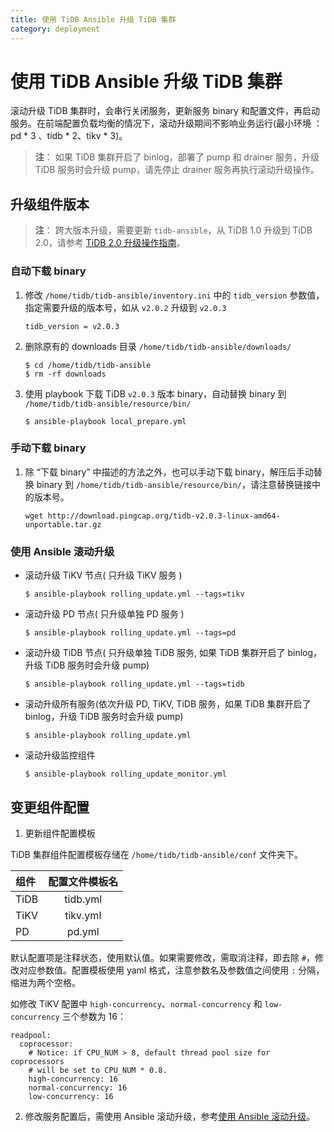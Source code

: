 ```yaml
---
title: 使用 TiDB Ansible 升级 TiDB 集群
category: deployment
---
```


# 使用 TiDB Ansible 升级 TiDB 集群

滚动升级 TiDB 集群时，会串行关闭服务，更新服务 binary 和配置文件，再启动服务。在前端配置负载均衡的情况下，滚动升级期间不影响业务运行(最小环境 ：pd * 3 、tidb * 2、tikv * 3)。

> **注**：
> 如果 TiDB 集群开启了 binlog，部署了 pump 和 drainer 服务，升级 TiDB 服务时会升级 pump，请先停止 drainer 服务再执行滚动升级操作。

## 升级组件版本

> **注**：
> 跨大版本升级，需要更新 `tidb-ansible`，从 TiDB 1.0 升级到 TiDB 2.0，请参考 [TiDB 2.0 升级操作指南](tidb-v2-upgrade-guide.md)。

### 自动下载 binary

1.  修改 `/home/tidb/tidb-ansible/inventory.ini` 中的 `tidb_version` 参数值，指定需要升级的版本号，如从 `v2.0.2` 升级到 `v2.0.3`

    ```
    tidb_version = v2.0.3
    ```

2.  删除原有的 downloads 目录 `/home/tidb/tidb-ansible/downloads/`

    ```
    $ cd /home/tidb/tidb-ansible
    $ rm -rf downloads
    ```

3.  使用 playbook 下载 TiDB `v2.0.3` 版本 binary，自动替换 binary 到 `/home/tidb/tidb-ansible/resource/bin/`

    ```
    $ ansible-playbook local_prepare.yml
    ```

### 手动下载 binary

1.  除 “下载 binary” 中描述的方法之外，也可以手动下载 binary，解压后手动替换 binary 到 `/home/tidb/tidb-ansible/resource/bin/`，请注意替换链接中的版本号。

    ```
    wget http://download.pingcap.org/tidb-v2.0.3-linux-amd64-unportable.tar.gz
    ```

### 使用 Ansible 滚动升级

- 滚动升级 TiKV 节点( 只升级 TiKV 服务 )

    ```
    $ ansible-playbook rolling_update.yml --tags=tikv
    ```

- 滚动升级 PD 节点( 只升级单独 PD 服务 )

    ```
    $ ansible-playbook rolling_update.yml --tags=pd
    ```

- 滚动升级 TiDB 节点( 只升级单独 TiDB 服务,  如果 TiDB 集群开启了 binlog，升级 TiDB 服务时会升级 pump)

    ```
    $ ansible-playbook rolling_update.yml --tags=tidb
    ```

- 滚动升级所有服务(依次升级 PD, TiKV, TiDB 服务，如果 TiDB 集群开启了 binlog，升级 TiDB 服务时会升级 pump)

    ```
    $ ansible-playbook rolling_update.yml
    ```

- 滚动升级监控组件

    ```
    $ ansible-playbook rolling_update_monitor.yml
    ```

## 变更组件配置

1. 更新组件配置模板

TiDB 集群组件配置模板存储在 `/home/tidb/tidb-ansible/conf` 文件夹下。

| 组件       | 配置文件模板名     |
| :-------- | :----------: |
| TiDB | tidb.yml  |
| TiKV | tikv.yml  |
| PD | pd.yml  |

默认配置项是注释状态，使用默认值。如果需要修改，需取消注释，即去除 `#`，修改对应参数值。配置模板使用 yaml 格式，注意参数名及参数值之间使用 `:` 分隔，缩进为两个空格。

如修改 TiKV 配置中  `high-concurrency`、`normal-concurrency` 和 `low-concurrency` 三个参数为 16：

```
readpool:
  coprocessor:
    # Notice: if CPU_NUM > 8, default thread pool size for coprocessors
    # will be set to CPU_NUM * 0.8.
    high-concurrency: 16
    normal-concurrency: 16
    low-concurrency: 16
```

2. 修改服务配置后，需使用 Ansible 滚动升级，参考[使用 Ansible 滚动升级](#使用-Ansible-滚动升级)。
